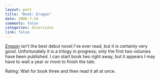```yaml
--- 
layout: post
title: "Book: Eragon"
date: 2006-7-24
comments: false
categories: diversions
link: false
---
```

<i><a href="http://www.amazon.com/gp/product/0375826696/sr=8-3/qid=1153791961/ref=pd_bbs_3/104-8769076-5479133?ie=UTF8" title="Eragon">Eragon</a></i> isn't the best debut novel I've ever read, but it is certainly very good. Unfortunately it is a trilogy in progress; only the first two volumes have been published. I can start book two right away, but it appears I may have to wait a year or more to finish the tale.

Rating: Wait for book three and then read it all at once.
